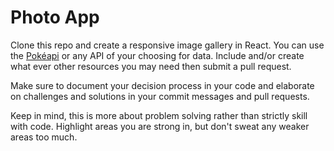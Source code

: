 Photo App
===============

Clone this repo and create a responsive image gallery in React. You can use the [Pokéapi](https://pokeapi.co/) or any API of your choosing for data. Include and/or create what ever other resources you may need then submit a pull request. 

Make sure to document your decision process in your code and elaborate on challenges and solutions in your commit messages and pull requests.

Keep in mind, this is more about problem solving rather than strictly skill with code. Highlight areas you are strong in, but don't sweat any weaker areas too much.

